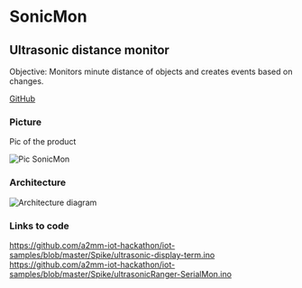 # SonicMon
## Ultrasonic distance monitor
Objective: Monitors minute distance of objects and creates events based on changes. 

[GitHub](http://github.com)

### Picture
Pic of the product

![Pic SonicMon](https://github.com/a2mm-iot-hackathon/iot-samples/blob/master/Spike/Argon1.jpg)

### Architecture

![Architecture diagram](https://github.com/a2mm-iot-hackathon/iot-samples/blob/master/Spike/archdiag.jpg)

### Links to code
https://github.com/a2mm-iot-hackathon/iot-samples/blob/master/Spike/ultrasonic-display-term.ino
https://github.com/a2mm-iot-hackathon/iot-samples/blob/master/Spike/ultrasonicRanger-SerialMon.ino
